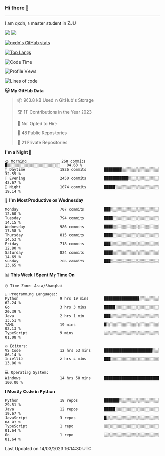 ### Hi there 👋
---

I am qxdn, a master student in ZJU

[![](https://img.shields.io/badge/blog-qxdn-brightgreen?style=for-the-badge&logo=hexo)](https://qianxu.run) [![](https://img.shields.io/badge/bilibili-qxdn-ff69b4?style=for-the-badge&logo=Bilibili)](https://space.bilibili.com/11674667)


[![qxdn's GitHub stats](https://github-readme-stats.vercel.app/api?username=qxdn&count_private=true&show_icons=true)](https://github.com/qxdn)

[![Top Langs](https://github-readme-stats.vercel.app/api/top-langs/?username=qxdn&layout=compact)](https://github.com/qxdn)

<!--START_SECTION:waka-->
![Code Time](http://img.shields.io/badge/Code%20Time-914%20hrs%2043%20mins-blue)

![Profile Views](http://img.shields.io/badge/Profile%20Views-12-blue)

![Lines of code](https://img.shields.io/badge/From%20Hello%20World%20I%27ve%20Written-10.3%20million%20lines%20of%20code-blue)

**🐱 My GitHub Data** 

> 📦 963.8 kB Used in GitHub's Storage 
 > 
> 🏆 111 Contributions in the Year 2023
 > 
> 🚫 Not Opted to Hire
 > 
> 📜 48 Public Repositories 
 > 
> 🔑 21 Private Repositories 
 > 
**I'm a Night 🦉** 

```text
🌞 Morning                260 commits         █░░░░░░░░░░░░░░░░░░░░░░░░   04.63 % 
🌆 Daytime                1826 commits        ████████░░░░░░░░░░░░░░░░░   32.55 % 
🌃 Evening                2450 commits        ███████████░░░░░░░░░░░░░░   43.67 % 
🌙 Night                  1074 commits        █████░░░░░░░░░░░░░░░░░░░░   19.14 % 
```
📅 **I'm Most Productive on Wednesday** 

```text
Monday                   707 commits         ███░░░░░░░░░░░░░░░░░░░░░░   12.60 % 
Tuesday                  794 commits         ████░░░░░░░░░░░░░░░░░░░░░   14.15 % 
Wednesday                986 commits         ████░░░░░░░░░░░░░░░░░░░░░   17.58 % 
Thursday                 815 commits         ████░░░░░░░░░░░░░░░░░░░░░   14.53 % 
Friday                   718 commits         ███░░░░░░░░░░░░░░░░░░░░░░   12.80 % 
Saturday                 824 commits         ████░░░░░░░░░░░░░░░░░░░░░   14.69 % 
Sunday                   766 commits         ███░░░░░░░░░░░░░░░░░░░░░░   13.65 % 
```


📊 **This Week I Spent My Time On** 

```text
🕑︎ Time Zone: Asia/Shanghai

💬 Programming Languages: 
Python                   9 hrs 19 mins       ████████████████░░░░░░░░░   62.24 % 
Go                       3 hrs 3 mins        █████░░░░░░░░░░░░░░░░░░░░   20.39 % 
Java                     2 hrs 1 min         ███░░░░░░░░░░░░░░░░░░░░░░   13.51 % 
YAML                     19 mins             █░░░░░░░░░░░░░░░░░░░░░░░░   02.13 % 
TypeScript               9 mins              ░░░░░░░░░░░░░░░░░░░░░░░░░   01.08 % 

🔥 Editors: 
VS Code                  12 hrs 53 mins      ██████████████████████░░░   86.14 % 
IntelliJ                 2 hrs 4 mins        ███░░░░░░░░░░░░░░░░░░░░░░   13.86 % 

💻 Operating System: 
Windows                  14 hrs 58 mins      █████████████████████████   100.00 % 
```

**I Mostly Code in Python** 

```text
Python                   18 repos            ███████░░░░░░░░░░░░░░░░░░   29.51 % 
Java                     12 repos            █████░░░░░░░░░░░░░░░░░░░░   19.67 % 
JavaScript               3 repos             █░░░░░░░░░░░░░░░░░░░░░░░░   04.92 % 
TypeScript               1 repo              ░░░░░░░░░░░░░░░░░░░░░░░░░   01.64 % 
Go                       1 repo              ░░░░░░░░░░░░░░░░░░░░░░░░░   01.64 % 
```




 Last Updated on 14/03/2023 16:14:30 UTC
<!--END_SECTION:waka-->

<!--
**qxdn/qxdn** is a ✨ _special_ ✨ repository because its `README.md` (this file) appears on your GitHub profile.

Here are some ideas to get you started:

- 🔭 I’m currently working on ...
- 🌱 I’m currently learning ...
- 👯 I’m looking to collaborate on ...
- 🤔 I’m looking for help with ...
- 💬 Ask me about ...
- 📫 How to reach me: ...
- 😄 Pronouns: ...
- ⚡ Fun fact: ...
-->
